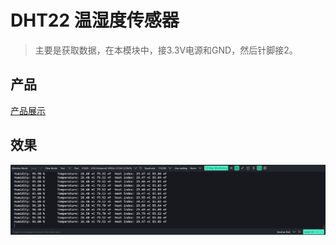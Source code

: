 # DHT22 温湿度传感器

> 主要是获取数据，在本模块中，接3.3V电源和GND，然后针脚接2。

## 产品

[产品展示](https://www.openjumper.com/doc/ojff33-dht22)

## 效果

![](img/dht22Show.png)
